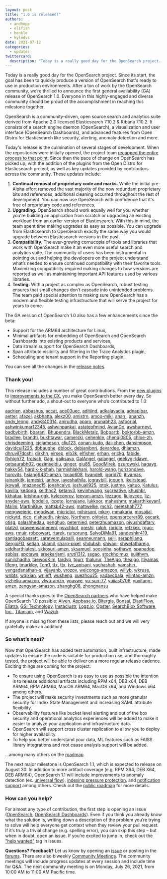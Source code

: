 ```yaml
---
layout: post
title: "1.0 is released!"
authors: 
  - andhopp
  - elifish
  - henkle
  - kyledvs
date: 2021-07-12
categories:
  - updates
twittercard:
  description: "Today is a really good day for the OpenSearch project. Since its start, the goal has been to quickly produce a version of OpenSearch that's ready to use in production environments. After a ton of work by the OpenSearch community, we’re thrilled to announce the first general availability (GA) release of OpenSearch 1.0. Everyone in this highly-engaged and diverse community should be proud of the accomplishment in reaching this milestone together."
---
```


Today is a really good day for the OpenSearch project. Since its start, the goal has been to quickly produce a version of OpenSearch that's ready to use in production environments. After a ton of work by the OpenSearch community, we’re thrilled to announce the first general availability (GA) release of OpenSearch 1.0. Everyone in this highly-engaged and diverse community should be proud of the accomplishment in reaching this milestone together.

OpenSearch is a community-driven, open source search and analytics suite derived from Apache 2.0 licensed Elasticsearch 7.10.2 & Kibana 7.10.2. It consists of a search engine daemon (OpenSearch), a visualization and user interface (OpenSearch Dashboards), and advanced features from Open Distro for Elasticsearch like security, alerting, anomaly detection and more.

Today's release is the culmination of several stages of development. When the repositories were initially opened, the project team [recapped the entire process to that point](https://discuss.opendistrocommunity.dev/t/preparing-opensearch-and-opensearch-dashboards-for-release/5567). Since then the pace of change on OpenSearch has picked up, with the addition of the plugins from the Open Distro for Elasticsearch project, as well as key updates provided by contributors across the community. These updates include:

1. **Continual removal of proprietary code and marks.** While the initial pre-Alpha effort removed the vast majority of the now redundant proprietary bits and references, additional cleaning occurred throughout the rest of development. You can now use OpenSearch with confidence that it's free of proprietary code and references.
2. **Upgrading.** OpenSearch should work equally well for you whether you're building an application from scratch or upgrading an existing workload from an earlier version of Elasticsearch. With this in mind, the team spent time making upgrades as easy as possible. You can upgrade from Elasticsearch to OpenSearch exactly the same way you would upgrade between Elasticsearch versions in the past.
3. **Compatibility**. The ever-growing cornucopia of tools and libraries that work with OpenSearch make it an even more useful search and analytics suite. The community of users has been instrumental in pointing out and helping the developers on the project understand what’s needed to ensure continued compatibility with their favorite tools. Maximizing compatibility required making changes to how versions are reported as well as maintaining important API features used by various libraries.
4. **Testing.** With a project as complex as OpenSearch, robust testing ensures that small changes don’t cascade into unintended problems. The team paid special attention to making sure OpenSearch has a modern and flexible testing infrastructure that will serve the project for years to come. 

The GA version of OpenSearch 1.0 also has a few enhancements since the beta:

* Support for the ARM64 architecture for Linux,
* Minimal artifacts for embedding of OpenSearch and OpenSearch Dashboards into existing products and services,
* Data stream support for OpenSearch Dashboards,
* Span attribute visibility and filtering in the Trace Analytics plugin,
* Scheduling and tenant support in the Reporting plugin.

You can see all the changes in the [release notes](https://github.com/opensearch-project/opensearch-build/blob/main/release-notes/opensearch-release-notes-1.0.0.md).

### **Thank you!**

This release includes a number of great contributions. From the [new plugins](https://opensearch.org/blog/technical-posts/2021/06/my-first-steps-in-opensearch-plugins/) to [improvements to the CX](https://github.com/opensearch-project/OpenSearch-Dashboards/pull/352), you make OpenSearch better every day. So without further ado, a shout-out to everyone who’s contributed to 1.0:  

[aadrien](https://discuss.opendistrocommunity.dev/u/aadrien), [abbashus](https://github.com/abbashus), [accat](https://discuss.opendistrocommunity.dev/u/accat), [ace03uec](https://github.com/ace03uec), [aditjind](https://github.com/aditjind), [adkalavadia](https://discuss.opendistrocommunity.dev/u/adkalavadia), [adnapibar](https://github.com/adnapibar), [aetter](https://github.com/aetter), [afazel](https://github.com/afazel), [akbhatta](https://github.com/akbhatta), [alexz00](https://discuss.opendistrocommunity.dev/u/alexz00), [amistrn](https://github.com/amistrn), [amoo-miki](https://github.com/amoo-miki), [anan ](https://github.com/anan ), [ananzh](https://github.com/ananzh), [andy_leong](https://discuss.opendistrocommunity.dev/u/andy_leong), [andy840314](https://github.com/andy840314), [anirudha](https://github.com/anirudha), [aparo](https://discuss.opendistrocommunity.dev/u/aparo), [arunabh23](https://github.com/arunabh23), [asfoorial](https://discuss.opendistrocommunity.dev/u/asfoorial), [ashwinkumar12345](https://github.com/ashwinkumar12345), [ashwinpankaj](https://github.com/ashwinpankaj), [astateofmind](https://discuss.opendistrocommunity.dev/u/astateofmind), [AvianDo](https://discuss.opendistrocommunity.dev/u/AvianDo), [awshurneyt](https://github.com/awshurneyt), [badbybirth](https://github.com/badbybirth), [bbarani](https://github.com/bbarani), [Bhupendra](https://discuss.opendistrocommunity.dev/u/Bhupendra), [BlackMetalz](https://discuss.opendistrocommunity.dev/u/BlackMetalz), [Bobpartb](https://discuss.opendistrocommunity.dev/u/Bobpartb), [boktorbb-amzn](https://github.com/boktorbb-amzn), [bradlee](https://discuss.opendistrocommunity.dev/u/bradlee), [brandtj](https://discuss.opendistrocommunity.dev/u/brandtj), [bukhtawar](https://github.com/bukhtawar), [camerski](https://github.com/camerski), [cehenkle](https://github.com/cehenkle), [chenqi0805](https://github.com/chenqi0805), [chloe-zh](https://github.com/chloe-zh), [chrisdeeming](https://discuss.opendistrocommunity.dev/u/chrisdeeming), [cjcjameson](https://github.com/cjcjameson), [cliu123](https://github.com/cliu123), [conan-kudo](https://github.com/conan-kudo), [dai-chen](https://github.com/dai-chen), [dansimpson](https://github.com/dansimpson), [davidcui1225](https://github.com/davidcui1225), [dbbaughe](https://github.com/dbbaughe), [dblock](https://github.com/dblock), [debjanibnrj](https://github.com/debjanibnrj), [devardee](https://github.com/devardee), [dhiamzn](https://github.com/dhiamzn), [dhruvil7doshi](https://discuss.opendistrocommunity.dev/u/dhruvil7doshi), [dirkhh](https://discuss.opendistrocommunity.dev/u/dirkhh), [eirsep](https://github.com/eirsep), [elb3k](https://github.com/elb3k), [elfisher](https://github.com/elfisher), [erhan](https://discuss.opendistrocommunity.dev/u/erhan), [erickg](https://discuss.opendistrocommunity.dev/u/erickg), [fabide](https://discuss.opendistrocommunity.dev/u/fabide), [flyhigh72](https://discuss.opendistrocommunity.dev/u/flyhigh72), [frotsch](https://discuss.opendistrocommunity.dev/u/frotsch), [Gagi](https://discuss.opendistrocommunity.dev/u/Gagi), [gaiksaya](https://github.com/gaiksaya), [GalAngel](https://discuss.opendistrocommunity.dev/u/GalAngel), [galangel](https://github.com/galangel), [geekygirldawn](https://github.com/geekygirldawn), [getsaurabh02](https://github.com/getsaurabh02), [gezimsejdiu](https://github.com/gezimsejdiu), [ginger](https://discuss.opendistrocommunity.dev/u/ginger), [giu85](https://discuss.opendistrocommunity.dev/u/giu85), [GoodMirek](https://discuss.opendistrocommunity.dev/u/GoodMirek), [gzurowski](https://github.com/gzurowski), [hagayg](https://discuss.opendistrocommunity.dev/u/hagayg), [hakky54](https://github.com/hakky54), [hardik-k-shah](https://github.com/hardik-k-shah), [harmishlakhani](https://github.com/harmishlakhani), [harold-wang](https://github.com/harold-wang), [horizondave](https://discuss.opendistrocommunity.dev/u/horizondave), [horovits](https://github.com/horovits), [hsiang9431-amzn](https://github.com/hsiang9431-amzn), [hxiao608](https://github.com/hxiao608), [hyandell](https://github.com/hyandell), [igorid70](https://discuss.opendistrocommunity.dev/u/igorid70), [itiyamas](https://github.com/itiyamas), [jainankitk](https://github.com/jainankitk), [jamesiri](https://github.com/jamesiri), [janhoy](https://discuss.opendistrocommunity.dev/u/janhoy), [jayeshathila](https://github.com/jayeshathila), [jcgraybill](https://github.com/jcgraybill), [jgough](https://github.com/jgough), [jkeirstead](https://discuss.opendistrocommunity.dev/u/jkeirstead), [jkowall](https://github.com/jkowall), [jmazanec15](https://github.com/jmazanec15), [jonahcalvo](https://github.com/jonahcalvo), [joshuali925](https://github.com/joshuali925), [jotok](https://github.com/jotok), [justme](https://discuss.opendistrocommunity.dev/u/justme), [kaituo](https://github.com/kaituo), [Katulus](https://discuss.opendistrocommunity.dev/u/Katulus), [kavilla](https://github.com/kavilla), [ke4qqq](https://discuss.opendistrocommunity.dev/u/ke4qqq), [keithhc2](https://github.com/keithhc2), [ketanv3](https://github.com/ketanv3), [kevinhwang](https://github.com/kevinhwang), [kgcreative](https://github.com/kgcreative), [khushbr](https://github.com/khushbr), [kkhatua](https://github.com/kkhatua), [krishna-ggk](https://github.com/krishna-ggk), [kyleconroy](https://github.com/kyleconroy), [leeyun-amzn](https://github.com/leeyun-amzn), [lezzago](https://github.com/lezzago), [liujoycec](https://github.com/liujoycec), [liz-snyder-aws](https://github.com/liz-snyder-aws), [lobdelle](https://github.com/lobdelle), [lopqto](https://discuss.opendistrocommunity.dev/u/lopqto), [lornajane](https://github.com/lornajane), [lukkoor](https://github.com/lukkoor), [maheshmr](https://discuss.opendistrocommunity.dev/u/maheshmr), [makarthikeyan1](https://github.com/makarthikeyan1), [Malini](https://discuss.opendistrocommunity.dev/u/Malini), [MartiniGuy](https://discuss.opendistrocommunity.dev/u/MartiniGuy), [mattsb42-aws](https://github.com/mattsb42-aws), [mattwelke](https://discuss.opendistrocommunity.dev/u/mattwelke), [mch2](https://github.com/mch2), [meetshah777](https://github.com/meetshah777), [mengweieric](https://github.com/mengweieric), [mgodwan](https://github.com/mgodwan), [micrictor](https://github.com/micrictor), [mihirsoni](https://github.com/mihirsoni), [mkcg](https://github.com/mkcg), [mmakaria](https://github.com/mmakaria), [mosajjal](https://discuss.opendistrocommunity.dev/u/mosajjal), [nickytd](https://discuss.opendistrocommunity.dev/u/nickytd), [nico](https://discuss.opendistrocommunity.dev/u/nico), [nisheedh](https://github.com/nisheedh), [nknize](https://github.com/nknize), [Northern](https://discuss.opendistrocommunity.dev/u/Northern), [ohltyler](https://github.com/ohltyler), [opensorcerer89](https://discuss.opendistrocommunity.dev/u/opensorcerer89), [oscark](https://discuss.opendistrocommunity.dev/u/oscark), [otisg](https://discuss.opendistrocommunity.dev/u/otisg), [palashhedau](https://github.com/palashhedau), [penghuo](https://github.com/penghuo), [peternied](https://github.com/peternied), [peterzhuamazon](https://github.com/peterzhuamazon), [piyushdaftary](https://github.com/piyushdaftary), [platzd](https://github.com/platzd), [praveensameneni](https://github.com/praveensameneni), [psychbot](https://github.com/psychbot), [qreshi](https://github.com/qreshi), [ralph](https://discuss.opendistrocommunity.dev/u/ralph), [rbridle](https://discuss.opendistrocommunity.dev/u/rbridle), [retzkek](https://discuss.opendistrocommunity.dev/u/retzkek), [rguo-aws](https://github.com/rguo-aws), [rmuir](https://github.com/rmuir), [robcowart](https://github.com/robcowart), [rtarek](https://discuss.opendistrocommunity.dev/u/rtarek), [rursprung](https://github.com/rursprung), [SalvoDiMa91](https://discuss.opendistrocommunity.dev/u/SalvoDiMa91), [sandeshkr419](https://github.com/sandeshkr419), [santiagobassett](https://discuss.opendistrocommunity.dev/u/santiagobassett), [saratvemulapalli](https://github.com/saratvemulapalli), [seanneumann](https://github.com/seanneumann), [sejli](https://github.com/sejli), [seraphjiang](https://github.com/seraphjiang), [SergioFG](https://discuss.opendistrocommunity.dev/u/SergioFG), [setiah](https://github.com/setiah), [shamil](https://discuss.opendistrocommunity.dev/u/shamil), [sharp-pixel](https://github.com/sharp-pixel), [shdubsh](https://github.com/shdubsh), [shivani](https://discuss.opendistrocommunity.dev/u/shivani), [shwetathareja](https://github.com/shwetathareja), [siddharthlatest](https://discuss.opendistrocommunity.dev/u/siddharthlatest), [skkosuri-amzn](https://github.com/skkosuri-amzn), [sksamuel](https://discuss.opendistrocommunity.dev/u/sksamuel), [soosinha](https://github.com/soosinha), [sothawo](https://discuss.opendistrocommunity.dev/u/sothawo), [spapadop](https://discuss.opendistrocommunity.dev/u/spapadop), [spbjss](https://github.com/spbjss), [spotaws](https://github.com/spotaws), [sreekarjami](https://github.com/sreekarjami), [sruti1312](https://github.com/sruti1312), [ssgao](https://github.com/ssgao), [stockholmux](https://github.com/stockholmux), [sujithvm](https://github.com/sujithvm), [sunilchadha](https://discuss.opendistrocommunity.dev/u/sunilchadha), [taewooKim](https://discuss.opendistrocommunity.dev/u/taewooKim), [tardyp](https://discuss.opendistrocommunity.dev/u/tardyp), [tgurr](https://github.com/tgurr), [thalurur](https://github.com/thalurur), [TheAlgo](https://discuss.opendistrocommunity.dev/u/TheAlgo), [thealgo](https://github.com/thealgo), [itiyamas](https://github.com/itiyamas), [tlfeng](https://github.com/tlfeng), [tmarkley](https://github.com/tmarkley), [Tom1](https://discuss.opendistrocommunity.dev/u/Tom1), [ttx](https://discuss.opendistrocommunity.dev/u/ttx), [ttx](https://discuss.opendistrocommunity.dev/u/ttx), [tvc_apisani](https://discuss.opendistrocommunity.dev/u/tvc_apisani), [vachashah](https://github.com/vachashah), [vamshin ](https://github.com/vamshin ), [vengadanathan-s](https://github.com/vengadanathan-s), [vijayanb](https://github.com/vijayanb), [vrozov](https://github.com/vrozov), [weicongs-amazon](https://github.com/weicongs-amazon), [willyb](https://discuss.opendistrocommunity.dev/u/willyb), [wkruse](https://github.com/wkruse), [wnbts](https://github.com/wnbts), [wqixian](https://github.com/wqixian), [wrijeff](https://github.com/wrijeff), [wusheng](https://discuss.opendistrocommunity.dev/u/wusheng), [xuezhou25](https://github.com/xuezhou25), [yadavcbala](https://github.com/yadavcbala), [yilintao-amzn](https://github.com/yilintao-amzn), [yizheliu-amazon](https://github.com/yizheliu-amazon), [ylwu-amzn](https://github.com/ylwu-amzn), [yoavwe](https://github.com/yoavwe), [yu-sun-77](https://github.com/yu-sun-77), [yujias0706](https://github.com/yujias0706), [yuxitang-amzn](https://github.com/yuxitang-amzn), [zengyan-amazon](https://github.com/zengyan-amazon), [zhanghg08](https://github.com/zhanghg08), [zhongnansu](https://github.com/zhongnans)

A special thanks goes to the [OpenSearch partners](https://opensearch.org/partners/) who have helped make OpenSearch 1.0 possible: [Aiven](https://aiven.io/), [Appbase.io](https://appbase.io/), [Bitergia](https://bitergia.com/), [Bonsai](https://bonsai.io/), [ElastiFlow](https://www.elastiflow.com/), [Eliatra](https://eliatra.com/), [GSI Technology](https://www.gsitechnology.com/apu), [Instaclustr](https://www.instaclustr.com/), [Logz.io](https://logz.io/), [Opster](https://opster.com/), [SearchBlox Software, Inc.](https://www.searchblox.com/products/enterprise-search/), [Titaniam](https://www.titaniamlabs.com/), and [Wazuh](https://wazuh.com/).

If anyone is missing from these lists, please reach out and we will very gratefully make an addition!

### **So what’s next?**

Now that OpenSearch has added test automation, built infrastructure, made updates to ensure the code is suitable for production use, and thoroughly tested, the project will be able to deliver on a more regular release cadence. Exciting things are coming for the project:

* To ensure using OpenSearch is as easy to use as possible the intention is to release additional artifacts including RPM x64, DEB x64, DEB ARM64, RPM ARM64, MacOS ARM64, MacOS x64, and Windows x64 among others.
* The project will make security investments such as more granular security for Index State Management and increasing SAML attribute flexibility.
* Observability features like bucket level alerting and out of the box security and operational analytics experiences will be added to make it easier to analyze your application and infrastructure data.
* OpenSearch will support cross cluster replication to allow you to deploy for higher availability. 
* To help you better understand your data, ML features such as FAISS library integrations and root cause analysis support will be added. 

...among many others on the [roadmap](https://github.com/orgs/opensearch-project/projects/1). 

The next major milestone is OpenSearch 1.1, which is expected to release on August 30. In addition to more artifact coverage (e.g. RPM X64, DEB X64, DEB ARM64), OpenSearch 1.1 will include improvements to anomaly detection (ex. [universal flow](https://github.com/opendistro-for-elasticsearch/anomaly-detection/issues/380)), [indexing pressure protection](https://github.com/opensearch-project/OpenSearch/issues/478), and [notification support](https://github.com/opensearch-project/notifications/issues/181) among others. Check out the [public roadmap](https://github.com/orgs/opensearch-project/projects/1) for more details.

### **How can you help?**

For almost any type of contribution, the first step is opening an issue ([OpenSearch](https://github.com/opensearch-project/OpenSearch/issues), [OpenSearch Dashboards](https://github.com/opensearch-project/OpenSearch-Dashboards/issues)). Even if you think you already know what the solution is, writing down a description of the problem you’re trying to solve will help everyone get context when they review your pull request. If it’s truly a trivial change (e.g. spelling error), you can skip this step – but when in doubt, open an issue. If you’re excited to jump in, check out the ["help wanted"](https://github.com/opensearch-project/OpenSearch/issues?q=is%3Aissue+is%3Aopen+label%3A%22help+wanted%22) tag in issues.

**Questions? Feedback?**
Let us know by opening an [issue](https://github.com/opensearch-project/OpenSearch/issues) or posting in the [forums](https://discuss.opendistrocommunity.dev/). There are also biweekly [Community Meetings](https://www.meetup.com/Open-Distro-for-Elasticsearch-Meetup-Group/). The community meetings will include progress updates at every session and include time for Q&A. The next community meeting is on Monday, July 26, 2021, from 10:00 AM to 11:00 AM Pacific time.
